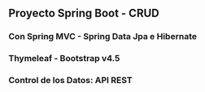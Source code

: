
## Proyecto Spring Boot  -  CRUD
### Con Spring MVC - Spring Data Jpa e Hibernate
### Thymeleaf - Bootstrap v4.5


### Control de los Datos: API REST

